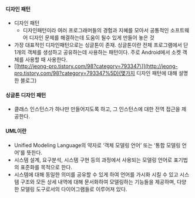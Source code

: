 #### 디자인 패턴

-   디자인 패턴
    -   디자인패턴이라 여러 프로그래머들의 경험과 지혜를 모아서 공통적인 소프트웨어 디자인 문제를 해결하는데 도움이 될수 있게 만들어 놓은 것
-   가장 대표적인 디자인패턴으로는 싱글톤이 존재. 싱글톤이란 전체 프로그램에서 단 1개의 객체를 생성하고 공유하는데 사용하는 패턴이다. 주로 Android에서 소켓 객체를 사용할 때 사용한다.
-   \[[http://jeong-pro.tistory.com/98?category=793347\]](http://jeong-pro.tistory.com/98?category=793347%5D)(몇가지 디자인 패턴에 대해 설명한 블로그)

#### 싱글톤 디자인 패턴

-   클래스 인스턴스가 하나만 만들어지도록 하고, 그 인스턴스에 대한 전역 접근을 제공한다.

#### UML이란

-   Unified Modeling Language의 약자로 ‘객체 모델링 언어’ 또는 ‘통합 모델링 언어’를 뜻한다.
-   시스템 설계, 요구분석, 시스템 구현 등의 과정에서 사용되는 모델링 언어로 표기법의 표준화를 목적으로 한다.
-   시스템에 대해 동일한 의미를 공유할 수 있게 하여 언어를 가시화 시킬 수 있고 시스템 구조와 모든 상세 내역에 대해 문서화하여 모델링하는 기능들을 제공하며, 다양한 모델링 도구로서의 다이어그램들로 이루어져 있다.
